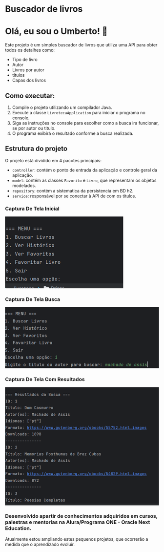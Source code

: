 

# Buscador de livros
# Olá, eu sou o Umberto! 👋
Este projeto é um simples buscador de livros que utiliza uma API para obter todos os detalhes como:
- Tipo de livro
- Autor
- Livros por autor
- titulos
- Capas dos livros

## Como executar:

1. Compile o projeto utilizando um compilador Java.
2. Execute a classe `LivrotecaApplication` para iniciar o programa no console.
3. Siga as instruções no console para escolher como a busca ira funcionar, se por autor ou titulo.
4. O programa exibirá o resultado conforme a busca realizada.

## Estrutura do projeto

O projeto está dividido em 4 pacotes principais:
- `controller`: contém o ponto de entrada da aplicação e controle geral da aplicação.
- `model`: contém as classes `Favorito` e `Livro`, que representam os objetos modelados.
- `repository`: contém a sistematica da persistencia em BD h2.
- `service`: responsável por se conectar à API de com os titulos.

### Captura De Tela Inicial
![image](https://github.com/Dnakalfa/livroteca/blob/master/livroteca/Prints/inicial.png)
### Captura De Tela Busca
![image](https://github.com/Dnakalfa/livroteca/blob/master/livroteca/Prints/busca.png)
### Captura De Tela Com Resultados
![image](https://github.com/Dnakalfa/livroteca/blob/master/livroteca/Prints/resultado.png)




### Desenvolvido apartir de conhecimentos adquiridos em cursos, palestras e mentorias na Alura/Programa ONE - Oracle Next Education.

Atualmente estou ampliando estes pequenos projetos, que ocorrerão a medida que o aprendizado evoluir.  
